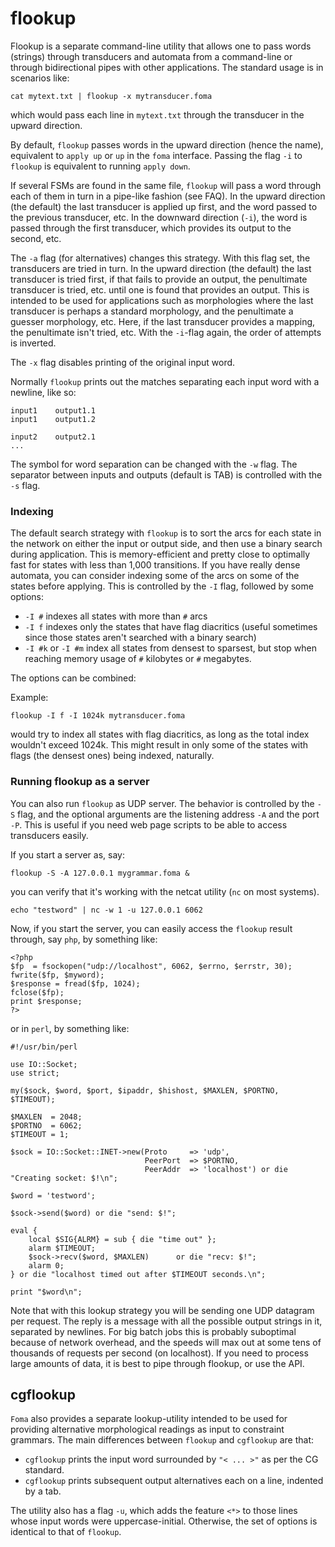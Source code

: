 # flookup #

Flookup is a separate command-line utility that allows one to pass words (strings) through transducers and automata from a command-line or through bidirectional pipes with other applications. The standard usage is in scenarios like:

```
cat mytext.txt | flookup -x mytransducer.foma
```

which would pass each line in `mytext.txt` through the transducer in the upward direction.

By default, `flookup` passes words in the upward direction (hence the name), equivalent to `apply up` or `up` in the `foma` interface. Passing the flag `-i` to `flookup` is equivalent to running `apply down`.

If several FSMs are found in the same file, `flookup` will pass a word through each of them in turn in a pipe-like fashion (see FAQ). In the upward direction (the default) the last transducer is applied up first, and the word passed to the previous transducer, etc. In the downward direction (`-i`), the word is passed through the first transducer, which provides its output to the second, etc.

The `-a` flag (for alternatives) changes this strategy. With this flag set, the transducers are tried in turn.  In the upward direction (the default) the last transducer is tried first, if that fails to provide an output, the penultimate transducer is tried, etc. until one is found that provides an output.  This is intended to be used for applications such as morphologies where the last transducer is perhaps a standard morphology, and the penultimate a guesser morphology, etc. Here, if the last transducer provides a mapping, the penultimate isn't tried, etc.  With the `-i`-flag again, the order of attempts is inverted.

The `-x` flag disables printing of the original input word.

Normally `flookup` prints out the matches separating each input word with a newline, like so:

```
input1    output1.1
input1    output1.2

input2    output2.1
...
```

The symbol for word separation can be changed with the `-w` flag. The separator between inputs and outputs (default is TAB) is controlled with the `-s` flag.

### Indexing ###

The default search strategy with `flookup` is to sort the arcs for each state in the network on either the input or output side, and then use a binary search during application.  This is memory-efficient and pretty close to optimally fast for states with less than 1,000 transitions.  If you have really dense automata, you can consider indexing some of the arcs on some of the states before applying.  This is controlled by the `-I` flag, followed by some options:

  * `-I #` indexes all states with more than `#` arcs
  * `-I f` indexes only the states that have flag diacritics (useful sometimes since those states aren't searched with a binary search)
  * `-I #k` or `-I #m` index all states from densest to sparsest, but stop when reaching memory usage of `#` kilobytes or `#` megabytes.

The options can be combined:

Example:

```
flookup -I f -I 1024k mytransducer.foma
```

would try to index all states with flag diacritics, as long as the total index wouldn't exceed 1024k.  This might result in only some of the states with flags (the densest ones) being indexed, naturally.

### Running flookup as a server ###

You can also run `flookup` as UDP server.  The behavior is controlled by the `-S` flag, and the optional arguments are the listening address `-A` and the port `-P`. This is useful if you need web page scripts to be able to access transducers easily.

If you start a server as, say:

```
flookup -S -A 127.0.0.1 mygrammar.foma &
```

you can verify that it's working with the netcat utility (`nc` on most systems).

```
echo "testword" | nc -w 1 -u 127.0.0.1 6062
```


Now, if you start the server, you can easily access the `flookup` result through, say `php`, by something like:

```
<?php
$fp  = fsockopen("udp://localhost", 6062, $errno, $errstr, 30);
fwrite($fp, $myword);
$response = fread($fp, 1024); 
fclose($fp);
print $response;
?>
```

or in `perl`, by something like:

```
#!/usr/bin/perl

use IO::Socket;
use strict;

my($sock, $word, $port, $ipaddr, $hishost, $MAXLEN, $PORTNO, $TIMEOUT);

$MAXLEN  = 2048;
$PORTNO  = 6062;
$TIMEOUT = 1;

$sock = IO::Socket::INET->new(Proto     => 'udp',
                              PeerPort  => $PORTNO,
                              PeerAddr  => 'localhost') or die "Creating socket: $!\n";

$word = 'testword';

$sock->send($word) or die "send: $!";

eval {
    local $SIG{ALRM} = sub { die "time out" };
    alarm $TIMEOUT;
    $sock->recv($word, $MAXLEN)      or die "recv: $!";
    alarm 0;
} or die "localhost timed out after $TIMEOUT seconds.\n";

print "$word\n";

```

Note that with this lookup strategy you will be sending one UDP datagram per request.  The reply is a message with all the possible output strings in it, separated by newlines.  For big batch jobs this is probably suboptimal because of network overhead, and the speeds will max out at some tens of thousands of requests per second (on localhost).  If you need to process large amounts of data, it is best to pipe through flookup, or use the API.

## cgflookup ##

`Foma` also provides a separate lookup-utility intended to be used for providing alternative morphological readings as input to constraint grammars.  The main differences between `flookup` and `cgflookup` are that:

  * `cgflookup` prints the input word surrounded by `"< ... >"` as per the CG standard.
  * `cgflookup` prints subsequent output alternatives each on a line, indented by a tab.

The utility also has a flag `-u`, which adds the feature `<*>` to those lines whose input words were uppercase-initial. Otherwise, the set of options is identical to that of `flookup`.